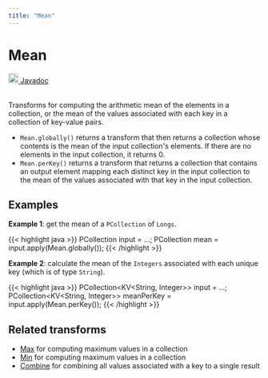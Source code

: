 ```yaml
---
title: "Mean"
---
```

<!--
Licensed under the Apache License, Version 2.0 (the "License");
you may not use this file except in compliance with the License.
You may obtain a copy of the License at

http://www.apache.org/licenses/LICENSE-2.0

Unless required by applicable law or agreed to in writing, software
distributed under the License is distributed on an "AS IS" BASIS,
WITHOUT WARRANTIES OR CONDITIONS OF ANY KIND, either express or implied.
See the License for the specific language governing permissions and
limitations under the License.
-->
# Mean
<table align="left">
    <a target="_blank" class="button"
        href="https://beam.apache.org/releases/javadoc/current/index.html?org/apache/beam/sdk/transforms/Mean.html">
      <img src="https://beam.apache.org/images/logos/sdks/java.png" width="20px" height="20px"
           alt="Javadoc" />
     Javadoc
    </a>
</table>
<br><br>

Transforms for computing the arithmetic mean of the elements in a collection,
or the mean of the values associated with each key in a collection of key-value pairs.

* `Mean.globally()` returns a transform that then returns a collection whose contents is the mean of the input collection's elements. If there are no elements in the input collection, it returns 0.
* `Mean.perKey()` returns a transform that returns a collection that contains an output element mapping each distinct key in the input collection to the mean of the values associated with that key in the input collection.

## Examples
**Example 1**: get the mean of a `PCollection` of `Longs`.

{{< highlight java >}}
PCollection<Double> input = ...;
PCollection<Double> mean = input.apply(Mean.globally());
{{< /highlight >}}

**Example 2**: calculate the mean of the `Integers` associated with each unique key (which is of type `String`).

{{< highlight java >}}
PCollection<KV<String, Integer>> input = ...;
PCollection<KV<String, Integer>> meanPerKey =
     input.apply(Mean.perKey());
{{< /highlight >}}

## Related transforms
* [Max](/documentation/transforms/java/aggregation/max)
  for computing maximum values in a collection
* [Min](/documentation/transforms/java/aggregation/min)
  for computing maximum values in a collection
* [Combine](/documentation/transforms/java/aggregation/combine)
  for combining all values associated with a key to a single result

